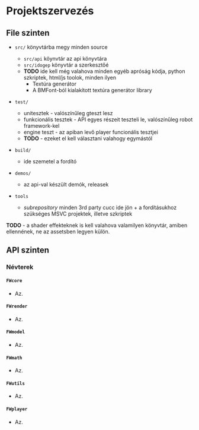 # Projektszervezés

## File szinten

- `src/` könyvtárba megy minden source
	- `src/api` köynvtár az api könyvtára
	- `src/idogep` könyvtár a szerkesztőé
	- **TODO** ide kell még valahova minden egyéb apróság kódja, python szkriptek, html/js toolok, minden ilyen
		- Textúra generátor
		- A BMFont-ból kialakított textúra generátor library
- `test/`
	- unitesztek - valószínűleg gteszt lesz
	- funkcionális tesztek - API egyes részeit teszteli le, valószínűleg robot framework-kel
	- engine teszt - az apiban levő player funcionális tesztjei
	- **TODO** - ezeket el kell választani valahogy egymástól
	
- `build/` 
	- ide szemetel a fordító
	
- `demos/`
	- az api-val készült demók, releasek
	
- `tools`
	- *subrepository* minden 3rd party cucc ide jön + a fordításukhoz szükséges MSVC projektek, illetve szkriptek
	
**TODO** - a shader effekteknek is kell valahova valamilyen könyvtár, amiben ellennének, ne az assetsben legyen külön. 



## API szinten

### Névterek

#### `FWcore`

- Az.
	
#### `FWrender`

- Az.

#### `FWmodel`

- Az.

#### `FWmath`

- Az.

#### `FWutils`

- Az.

#### `FWplayer`

- Az.